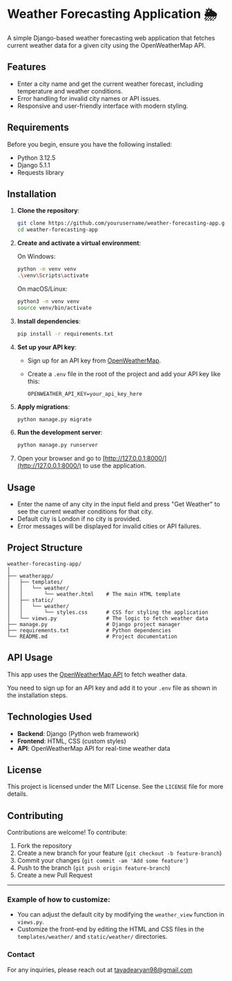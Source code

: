 
# Weather Forecasting Application 🌦️

A simple Django-based weather forecasting web application that fetches current weather data for a given city using the OpenWeatherMap API.

## Features
- Enter a city name and get the current weather forecast, including temperature and weather conditions.
- Error handling for invalid city names or API issues.
- Responsive and user-friendly interface with modern styling.

## Requirements

Before you begin, ensure you have the following installed:

- Python 3.12.5
- Django 5.1.1
- Requests library

## Installation

1. **Clone the repository**:
   ```bash
   git clone https://github.com/yourusername/weather-forecasting-app.git
   cd weather-forecasting-app
   ```

2. **Create and activate a virtual environment**:

   On Windows:
   ```bash
   python -m venv venv
   .\venv\Scripts\activate
   ```

   On macOS/Linux:
   ```bash
   python3 -m venv venv
   source venv/bin/activate
   ```

3. **Install dependencies**:
   ```bash
   pip install -r requirements.txt
   ```

4. **Set up your API key**:

   - Sign up for an API key from [OpenWeatherMap](https://openweathermap.org/api).
   - Create a `.env` file in the root of the project and add your API key like this:

     ```
     OPENWEATHER_API_KEY=your_api_key_here
     ```

5. **Apply migrations**:
   ```bash
   python manage.py migrate
   ```

6. **Run the development server**:
   ```bash
   python manage.py runserver
   ```

7. Open your browser and go to [http://127.0.0.1:8000/](http://127.0.0.1:8000/) to use the application.

## Usage

- Enter the name of any city in the input field and press "Get Weather" to see the current weather conditions for that city.
- Default city is London if no city is provided.
- Error messages will be displayed for invalid cities or API failures.

## Project Structure

```
weather-forecasting-app/
│
├── weatherapp/
│   ├── templates/
│   │   └── weather/
│   │       └── weather.html    # The main HTML template
│   ├── static/
│   │   └── weather/
│   │       └── styles.css      # CSS for styling the application
│   └── views.py                # The logic to fetch weather data
├── manage.py                   # Django project manager
├── requirements.txt            # Python dependencies
└── README.md                   # Project documentation
```

## API Usage

This app uses the [OpenWeatherMap API](https://openweathermap.org/api) to fetch weather data.

You need to sign up for an API key and add it to your `.env` file as shown in the installation steps.

## Technologies Used

- **Backend**: Django (Python web framework)
- **Frontend**: HTML, CSS (custom styles)
- **API**: OpenWeatherMap API for real-time weather data

## License

This project is licensed under the MIT License. See the `LICENSE` file for more details.

## Contributing

Contributions are welcome! To contribute:

1. Fork the repository
2. Create a new branch for your feature (`git checkout -b feature-branch`)
3. Commit your changes (`git commit -am 'Add some feature'`)
4. Push to the branch (`git push origin feature-branch`)
5. Create a new Pull Request

---

### Example of how to customize:

- You can adjust the default city by modifying the `weather_view` function in `views.py`.
- Customize the front-end by editing the HTML and CSS files in the `templates/weather/` and `static/weather/` directories.

### Contact

For any inquiries, please reach out at tayadearyan98@gmail.com

